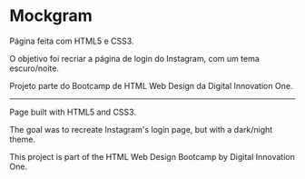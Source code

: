 # Mockgram

Página feita com HTML5 e CSS3.

O objetivo foi recriar a página de login do Instagram, com um tema escuro/noite.

Projeto parte do Bootcamp de HTML Web Design da Digital Innovation One.

----------------------------------------------------------------------------------

Page built with HTML5 and CSS3.

The goal was to recreate Instagram's login page, but with a dark/night theme.

This project is part of the HTML Web Design Bootcamp by Digital Innovation One.
